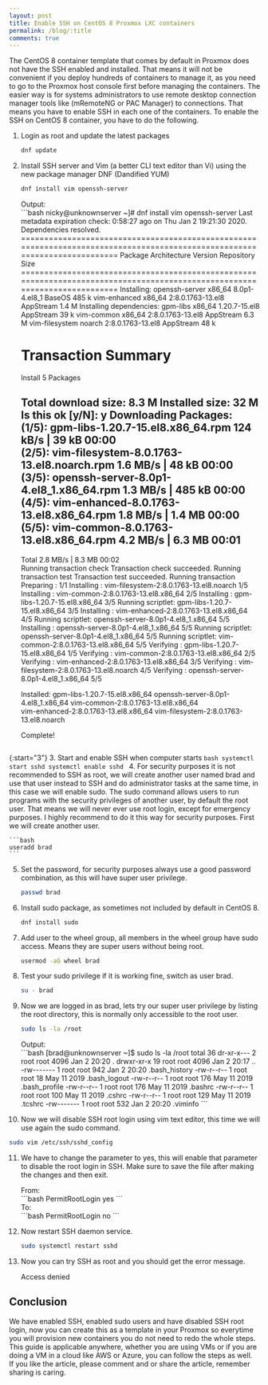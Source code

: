 ```yaml
---
layout: post
title: Enable SSH on CentOS 8 Proxmox LXC containers
permalink: /blog/:title
comments: true
---
```

The CentOS 8 container template that comes by default in Proxmox does not have the SSH enabled and installed. That means it will not be convenient if you deploy hundreds of containers to manage it, as you need to go to the Proxmox host console first before managing the containers. The easier way is for systems administrators to use remote desktop connection manager tools like (mRemoteNG or PAC Manager) to connections. That means you have to enable SSH in each one of the containers. To enable the SSH on CentOS 8 container, you have to do the following.

1. Login as root and update the latest packages

    ```bash
    dnf update
    ```

2. Install SSH server and Vim (a better CLI text editor than Vi) using the new package manager DNF (Dandified YUM)
    ```bash
    dnf install vim openssh-server
    ```

    <div>Output:</div>
    ```bash
      nicky@unknownserver ~]# dnf install vim openssh-server
      Last metadata expiration check: 0:58:27 ago on Thu Jan 2 19:21:30 2020.
      Dependencies resolved.
      ===========================================================================================================================
      Package                        Architecture           Version                             Repository                 Size
      ===========================================================================================================================
      Installing:
      openssh-server                 x86_64                 8.0p1-4.el8_1                       BaseOS                    485 k
      vim-enhanced                   x86_64                 2:8.0.1763-13.el8                   AppStream                 1.4 M
      Installing dependencies:
      gpm-libs                       x86_64                 1.20.7-15.el8                       AppStream                  39 k
      vim-common                     x86_64                 2:8.0.1763-13.el8                   AppStream                 6.3 M
      vim-filesystem                 noarch                 2:8.0.1763-13.el8                   AppStream                  48 k

      Transaction Summary
      ===========================================================================================================================
      Install  5 Packages

      Total download size: 8.3 M
      Installed size: 32 M
      Is this ok [y/N]: y
      Downloading Packages:
      (1/5): gpm-libs-1.20.7-15.el8.x86_64.rpm                                                   124 kB/s |  39 kB     00:00    
      (2/5): vim-filesystem-8.0.1763-13.el8.noarch.rpm                                           1.6 MB/s |  48 kB     00:00    
      (3/5): openssh-server-8.0p1-4.el8_1.x86_64.rpm                                             1.3 MB/s | 485 kB     00:00    
      (4/5): vim-enhanced-8.0.1763-13.el8.x86_64.rpm                                             1.8 MB/s | 1.4 MB     00:00    
      (5/5): vim-common-8.0.1763-13.el8.x86_64.rpm                                               4.2 MB/s | 6.3 MB     00:01    
      ---------------------------------------------------------------------------------------------------------------------------
      Total                                                                                      2.8 MB/s | 8.3 MB     00:02     
      Running transaction check
      Transaction check succeeded.
      Running transaction test
      Transaction test succeeded.
      Running transaction
        Preparing        :                                                                                                   1/1 
        Installing       : vim-filesystem-2:8.0.1763-13.el8.noarch                                                           1/5 
        Installing       : vim-common-2:8.0.1763-13.el8.x86_64                                                               2/5 
        Installing       : gpm-libs-1.20.7-15.el8.x86_64                                                                     3/5 
        Running scriptlet: gpm-libs-1.20.7-15.el8.x86_64                                                                     3/5 
        Installing       : vim-enhanced-2:8.0.1763-13.el8.x86_64                                                             4/5 
        Running scriptlet: openssh-server-8.0p1-4.el8_1.x86_64                                                               5/5 
        Installing       : openssh-server-8.0p1-4.el8_1.x86_64                                                               5/5 
        Running scriptlet: openssh-server-8.0p1-4.el8_1.x86_64                                                               5/5 
        Running scriptlet: vim-common-2:8.0.1763-13.el8.x86_64                                                               5/5 
        Verifying        : gpm-libs-1.20.7-15.el8.x86_64                                                                     1/5 
        Verifying        : vim-common-2:8.0.1763-13.el8.x86_64                                                               2/5 
        Verifying        : vim-enhanced-2:8.0.1763-13.el8.x86_64                                                             3/5 
        Verifying        : vim-filesystem-2:8.0.1763-13.el8.noarch                                                           4/5 
        Verifying        : openssh-server-8.0p1-4.el8_1.x86_64                                                               5/5 

      Installed:
        gpm-libs-1.20.7-15.el8.x86_64           openssh-server-8.0p1-4.el8_1.x86_64       vim-common-2:8.0.1763-13.el8.x86_64  
        vim-enhanced-2:8.0.1763-13.el8.x86_64   vim-filesystem-2:8.0.1763-13.el8.noarch  

      Complete!
    ```

{:start="3"}
3. Start and enable SSH when computer starts
    ```bash
    systemctl start sshd
    systemctl enable sshd
    ```
4. For security purposes it is not recommended to SSH as root, we will create another user named brad and use that user instead to SSH and do administrator tasks at the same time, in this case we will enable sudo. The sudo command allows users to run programs with the security privileges of another user, by default the root user. That means we will never ever use root login, except for emergency purposes. I highly recommend to do it this way for security purposes. First we will create another user.

    ```bash
    useradd brad
    ```

5. Set the password, for security purposes always use a good password combination, as this will have super user privilege.

    ```bash
    passwd brad
    ```
6. Install sudo package, as sometimes not included by default in CentOS 8.
    ```bash
    dnf install sudo
    ```
7. Add user to the wheel group, all members in the wheel group have sudo access. Means they are super users without being root.
    ```bash
    usermod -aG wheel brad
    ```
8. Test your sudo privilege if it is working fine, switch as user brad.
    ```bash
    su - brad
    ```
9. Now we are logged in as brad, lets try our super user privilege by listing the root directory, this is normally only accessible to the root user.
    ```bash
    sudo ls -la /root
    ```
    <div>Output:</div>
    ```bash
    [brad@unknownserver ~]$ sudo ls -la /root
      total 36
      dr-xr-x---  2 root root 4096 Jan  2 20:20 .
      drwxr-xr-x 19 root root 4096 Jan  2 20:17 ..
      -rw-------  1 root root  942 Jan  2 20:20 .bash_history
      -rw-r--r--  1 root root   18 May 11  2019 .bash_logout
      -rw-r--r--  1 root root  176 May 11  2019 .bash_profile
      -rw-r--r--  1 root root  176 May 11  2019 .bashrc
      -rw-r--r--  1 root root  100 May 11  2019 .cshrc
      -rw-r--r--  1 root root  129 May 11  2019 .tcshrc
      -rw-------  1 root root  532 Jan  2 20:20 .viminfo
    ```
10. Now we will disable SSH root login using vim text editor, this time we will use again the sudo command.
   ```bash 
   sudo vim /etc/ssh/sshd_config
   ```
11. We have to change the parameter to yes, this will enable that parameter to disable the root login in SSH. Make sure to save the file after making the changes and then exit.

    <div>From:</div>
    ```bash 
    PermitRootLogin yes
    ```
    <div>To:</div>
    ```bash 
    PermitRootLogin no
    ```
12. Now restart SSH daemon service.
    ```bash
    sudo systemctl restart sshd
    ```
13. Now you can try SSH as root and you should get the error message.

    <div class="alert alert-danger" role="alert">Access denied </div>

<h2>Conclusion</h2>
<div class="alert alert-dark" role="alert">
We have enabled SSH, enabled sudo users and have disabled SSH root login, now you can create this as a template in your Proxmox so everytime you will provision new containers you do not need to redo the whole steps. This guide is applicable anywhere, whether you are using VMs or if you are doing a VM in a cloud like AWS or Azure, you can follow the steps as well.
</div>

<div class="alert alert-info" role="alert">
If you like the article, please comment and or share the article, remember sharing is caring.
</div>
